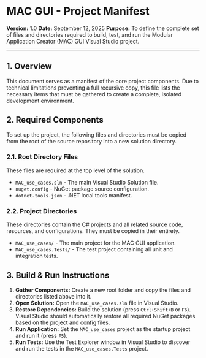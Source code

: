 # MAC GUI - Project Manifest

**Version:** 1.0
**Date:** September 12, 2025
**Purpose:** To define the complete set of files and directories required to build, test, and run the Modular Application Creator (MAC) GUI Visual Studio project.

---

## 1. Overview

This document serves as a manifest of the core project components. Due to technical limitations preventing a full recursive copy, this file lists the necessary items that must be gathered to create a complete, isolated development environment.

## 2. Required Components

To set up the project, the following files and directories must be copied from the root of the source repository into a new solution directory.

### 2.1. Root Directory Files

These files are required at the top level of the solution.

*   `MAC_use_cases.sln` - The main Visual Studio Solution file.
*   `nuget.config` - NuGet package source configuration.
*   `dotnet-tools.json` - .NET local tools manifest.

### 2.2. Project Directories

These directories contain the C# projects and all related source code, resources, and configurations. They must be copied in their entirety.

*   `MAC_use_cases/` - The main project for the MAC GUI application.
*   `MAC_use_cases.Tests/` - The test project containing all unit and integration tests.

## 3. Build & Run Instructions

1.  **Gather Components:** Create a new root folder and copy the files and directories listed above into it.
2.  **Open Solution:** Open the `MAC_use_cases.sln` file in Visual Studio.
3.  **Restore Dependencies:** Build the solution (press `Ctrl+Shift+B` or `F6`). Visual Studio should automatically restore all required NuGet packages based on the project and config files.
4.  **Run Application:** Set the `MAC_use_cases` project as the startup project and run it (press `F5`).
5.  **Run Tests:** Use the Test Explorer window in Visual Studio to discover and run the tests in the `MAC_use_cases.Tests` project.
